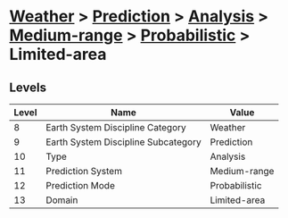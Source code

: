 # [Weather](../../../../..) > [Prediction](../../../..) > [Analysis](../../..) > [Medium-range](../..) > [Probabilistic](..) > Limited-area

## Levels

| Level | Name | Value |
|-----|-----|-----|
| 8 | Earth System Discipline Category | Weather |
| 9 | Earth System Discipline Subcategory | Prediction |
| 10 | Type | Analysis |
| 11 | Prediction System | Medium-range |
| 12 | Prediction Mode | Probabilistic |
| 13 | Domain | Limited-area |
